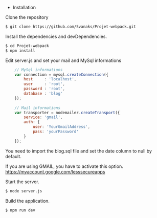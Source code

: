 * Installation

Clone the repository

```sh
$ git clone https://github.com/Svanaks/Projet-webpack.git
```

Install the dependencies and devDependencies.

```sh
$ cd Projet-webpack
$ npm install
```

Edit server.js and set your mail and MySql informations
```js
	// MySql informations
	var connection = mysql.createConnection({
        host     : 'localhost',
        user     : 'root',
        password : 'root',
        database : 'blog'
    });
    
	// Mail informations
	var transporter = nodemailer.createTransport({
		service: 'gmail',
		auth: {
			user: 'YourGmailAddress',
			pass: 'yourPassword'
		}
	});
```

You need to import the blog.sql file and set the date column to null by default.

If you are using GMAIL, you have to activate this option.
https://myaccount.google.com/lesssecureapps

Start the server.
```sh
$ node server.js
```

Build the application.

```sh
$ npm run dev
```
